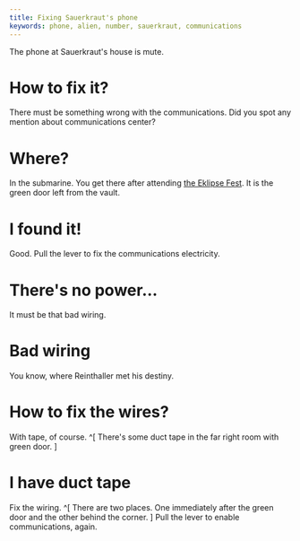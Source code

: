 ```yaml
---
title: Fixing Sauerkraut's phone
keywords: phone, alien, number, sauerkraut, communications
---
```


The phone at Sauerkraut's house is mute.

# How to fix it?
There must be something wrong with the communications. Did you spot any mention about communications center?

# Where?
In the submarine. You get there after attending [the Eklipse Fest](/part-06/index.md). It is the green door left from the vault.

# I found it!
Good. Pull the lever to fix the communications electricity.

# There's no power...
It must be that bad wiring.

# Bad wiring
You know, where Reinthaller met his destiny.

# How to fix the wires?
With tape, of course. ^[ There's some duct tape in the far right room with green door. ]

# I have duct tape
Fix the wiring. ^[ There are two places. One immediately after the green door and the other behind the corner. ] Pull the lever to enable communications, again.
